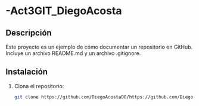 # -Act3GIT_DiegoAcosta

## Descripción
Este proyecto es un ejemplo de cómo documentar un repositorio en GitHub. Incluye un archivo README.md y un archivo .gitignore.

## Instalación
1. Clona el repositorio:
   ```bash
   git clone https://github.com/DiegoAcostaDG/https://github.com/DiegoAcostaDG/-Act3GIT_DiegoAcosta.git
